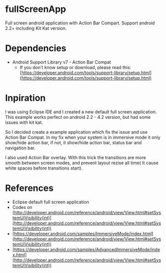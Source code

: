 fullScreenApp
=============

Full screen android application with Action Bar Compart. Support android 2.2+ including Kit Kat version.

# Dependencies

* Android Support Library v7 - Action Bar Compat
  * If you don't know setup or download, please read this: [https://developer.android.com/tools/support-library/setup.html](https://developer.android.com/tools/support-library/setup.html)

# Inpiration

I was using Eclipse IDE and I created a new default  full screen application.
This example works perfect on android 2.2 - 4.2 version, but had some issues
with kit kat.

So I decided create a example application which fix the issue and use Action
Bar Compat. In my fix when your system is in immersive mode it only show/hide
action bar, if not, it show/hide action bar, status bar and navigation bar.

I also used Action Bar overlay. With this trick the transitions are more smooth
between screen modes, and prevent layout rezise all time( It cause white spaces
before transitions start).

# References

* Eclipse default full screen application
* Codes on [http://developer.android.com/reference/android/view/View.html#setSystemUiVisibility(int)](http://developer.android.com/reference/android/view/View.html#setSystemUiVisibility(int))
* [https://developer.android.com/samples/ImmersiveMode/index.html](http://developer.android.com/reference/android/view/View.html#setSystemUiVisibility(int))
* [https://developer.android.com/samples/AdvancedImmersiveMode/index.html](http://developer.android.com/reference/android/view/View.html#setSystemUiVisibility(int))


